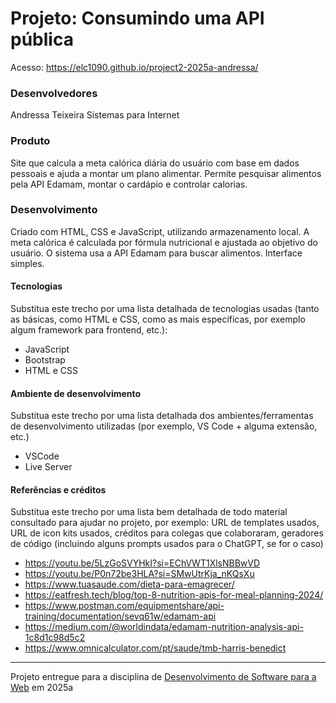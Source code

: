 # Projeto: Consumindo uma API pública

Acesso: https://elc1090.github.io/project2-2025a-andressa/


### Desenvolvedores
Andressa Teixeira
Sistemas para Internet


### Produto

Site que calcula a meta calórica diária do usuário com base em dados pessoais e ajuda a montar um plano alimentar. 
Permite pesquisar alimentos pela API Edamam, montar o cardápio e controlar calorias. 


### Desenvolvimento

Criado com HTML, CSS e JavaScript, utilizando armazenamento local. A meta calórica é calculada por fórmula nutricional e ajustada ao objetivo do usuário. O sistema usa a API Edamam para buscar alimentos. Interface simples.


#### Tecnologias

Substitua este trecho por uma lista detalhada de tecnologias usadas (tanto as básicas, como HTML e CSS, como as mais específicas, por exemplo algum framework para frontend, etc.):
- JavaScript
- Bootstrap
- HTML e CSS

#### Ambiente de desenvolvimento

Substitua este trecho por uma lista detalhada dos ambientes/ferramentas de desenvolvimento utilizadas (por exemplo, VS Code + alguma extensão, etc.)
- VSCode
- Live Server

#### Referências e créditos

Substitua este trecho por uma lista bem detalhada de todo material consultado para ajudar no projeto, por exemplo:  URL de templates usados, URL de icon kits usados, créditos para colegas que colaboraram, geradores de código (incluindo alguns prompts usados para o ChatGPT, se for o caso)
- https://youtu.be/5LzGoSVYHkI?si=EChVWT1XlsNBBwVD
- https://youtu.be/P0n72be3HLA?si=SMwUtrKja_nKQsXu
- https://www.tuasaude.com/dieta-para-emagrecer/
- https://eatfresh.tech/blog/top-8-nutrition-apis-for-meal-planning-2024/
- https://www.postman.com/equipmentshare/api-training/documentation/sevq61w/edamam-api
- https://medium.com/@worldindata/edamam-nutrition-analysis-api-1c8d1c98d5c2
- https://www.omnicalculator.com/pt/saude/tmb-harris-benedict




---
Projeto entregue para a disciplina de [Desenvolvimento de Software para a Web](http://github.com/andreainfufsm/elc1090-2025a) em 2025a